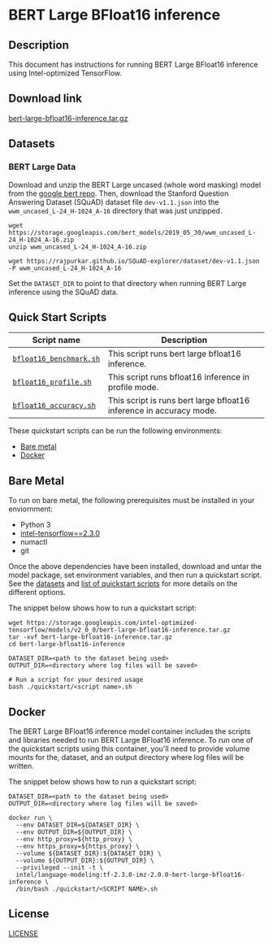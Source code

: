 <!--- 0. Title -->
# BERT Large BFloat16 inference

<!-- 10. Description -->
## Description

This document has instructions for running BERT Large BFloat16 inference using
Intel-optimized TensorFlow.

<!--- 20. Download link -->
## Download link

[bert-large-bfloat16-inference.tar.gz](https://storage.googleapis.com/intel-optimized-tensorflow/models/v2_0_0/bert-large-bfloat16-inference.tar.gz)

<!--- 30. Datasets -->
## Datasets

### BERT Large Data
Download and unzip the BERT Large uncased (whole word masking) model from the
[google bert repo](https://github.com/google-research/bert#pre-trained-models).
Then, download the Stanford Question Answering Dataset (SQuAD) dataset file `dev-v1.1.json` into the `wwm_uncased_L-24_H-1024_A-16` directory that was just unzipped.

```
wget https://storage.googleapis.com/bert_models/2019_05_30/wwm_uncased_L-24_H-1024_A-16.zip
unzip wwm_uncased_L-24_H-1024_A-16.zip

wget https://rajpurkar.github.io/SQuAD-explorer/dataset/dev-v1.1.json -P wwm_uncased_L-24_H-1024_A-16
```
Set the `DATASET_DIR` to point to that directory when running BERT Large inference using the SQuAD data.


<!--- 40. Quick Start Scripts -->
## Quick Start Scripts


| Script name | Description |
|-------------|-------------|
| [`bfloat16_benchmark.sh`](bfloat16_benchmark.sh) | This script runs bert large bfloat16 inference. |
| [`bfloat16_profile.sh`](bfloat16_profile.sh) | This script runs bfloat16 inference in profile mode. |
| [`bfloat16_accuracy.sh`](bfloat16_accuracy.sh) | This script is runs bert large bfloat16 inference in accuracy mode. |

These quickstart scripts can be run the following environments:
* [Bare metal](#bare-metal)
* [Docker](#docker)


<!--- 50. Bare Metal -->
## Bare Metal

To run on bare metal, the following prerequisites must be installed in your enviornment:
* Python 3
* [intel-tensorflow==2.3.0](https://pypi.org/project/intel-tensorflow/)
* numactl
* git

Once the above dependencies have been installed, download and untar the model
package, set environment variables, and then run a quickstart script. See the
[datasets](#datasets) and [list of quickstart scripts](#quick-start-scripts) 
for more details on the different options.

The snippet below shows how to run a quickstart script:
```
wget https://storage.googleapis.com/intel-optimized-tensorflow/models/v2_0_0/bert-large-bfloat16-inference.tar.gz
tar -xvf bert-large-bfloat16-inference.tar.gz
cd bert-large-bfloat16-inference

DATASET_DIR=<path to the dataset being used>
OUTPUT_DIR=<directory where log files will be saved>

# Run a script for your desired usage
bash ./quickstart/<script name>.sh
```


<!--- 60. Docker -->
## Docker

The BERT Large BFloat16 inference model container includes the scripts and libraries
needed to run BERT Large BFloat16 inference. To run one of the quickstart scripts
using this container, you'll need to provide volume mounts for the,
dataset, and an output directory where log files will be written.

The snippet below shows how to run a quickstart script:
```
DATASET_DIR=<path to the dataset being used>
OUTPUT_DIR=<directory where log files will be saved>

docker run \
  --env DATASET_DIR=${DATASET_DIR} \
  --env OUTPUT_DIR=${OUTPUT_DIR} \
  --env http_proxy=${http_proxy} \
  --env https_proxy=${https_proxy} \
  --volume ${DATASET_DIR}:${DATASET_DIR} \
  --volume ${OUTPUT_DIR}:${OUTPUT_DIR} \
  --privileged --init -t \
  intel/language-modeling:tf-2.3.0-imz-2.0.0-bert-large-bfloat16-inference \
  /bin/bash ./quickstart/<SCRIPT NAME>.sh
```


<!--- 80. License -->
## License

[LICENSE](/LICENSE)

